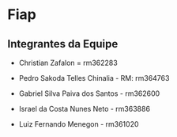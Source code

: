# Fiap
## Integrantes da Equipe

- Christian Zafalon = rm362283

- Pedro Sakoda Telles Chinalia - RM: rm364763

- Gabriel Silva Paiva dos Santos - rm362600

- Israel da Costa Nunes Neto - rm363886

- Luiz Fernando Menegon -  rm361020

